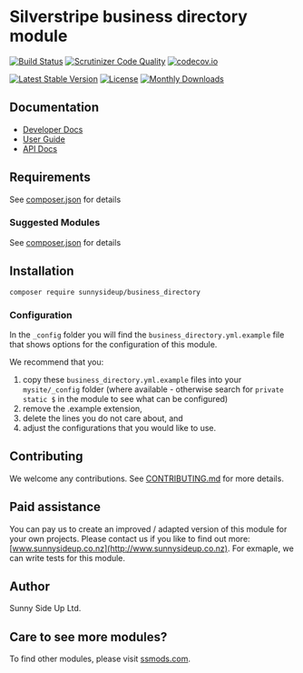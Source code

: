 # Silverstripe business directory module
[![Build Status](https://travis-ci.org/sunnysideup/silverstripe-business_directory.svg?branch=master)](https://travis-ci.org/sunnysideup/silverstripe-business_directory)
[![Scrutinizer Code Quality](https://scrutinizer-ci.com/g/sunnysideup/silverstripe-business_directory/badges/quality-score.png?b=master)](https://scrutinizer-ci.com/g/sunnysideup/silverstripe-business_directory/?branch=master)
[![codecov.io](https://codecov.io/github/sunnysideup/silverstripe-business_directory/coverage.svg?branch=master)](https://codecov.io/github/sunnysideup/silverstripe-business_directory?branch=master)

[![Latest Stable Version](https://poser.pugx.org/sunnysideup/business_directory/version)](https://packagist.org/packages/sunnysideup/business_directory)
[![License](https://poser.pugx.org/sunnysideup/business_directory/license)](https://packagist.org/packages/sunnysideup/business_directory)
[![Monthly Downloads](https://poser.pugx.org/sunnysideup/business_directory/d/monthly)](https://packagist.org/packages/sunnysideup/business_directory)


## Documentation



 * [Developer Docs](docs/en/INDEX.md)
 * [User Guide](docs/en/userguide.md)
 * [API Docs](http://docs.ssmods.com/sunnysideup/business_directory/classes.xhtml)


## Requirements



See [composer.json](composer.json) for details


### Suggested Modules



See [composer.json](composer.json) for details


## Installation


```
composer require sunnysideup/business_directory
```

### Configuration



In the `_config` folder you will find the `business_directory.yml.example`
file that shows options for the configuration of this module.

We recommend that you:

  1. copy these `business_directory.yml.example` files into your
`mysite/_config` folder (where available - otherwise search for `private static $` in the module to see what can be configured)
  2. remove the .example extension,
  3. delete the lines you do not care about, and
  4. adjust the configurations that you would like to use.


## Contributing



We welcome any contributions. See [CONTRIBUTING.md](CONTRIBUTING.md) for more details.

## Paid assistance



You can pay us to create an improved / adapted version of this module for your own projects.  Please contact us if you like to find out more: [www.sunnysideup.co.nz](http://www.sunnysideup.co.nz).  For exmaple, we can write tests for this module.  

## Author



Sunny Side Up Ltd.


## Care to see more modules?

To find other modules, please visit [ssmods.com](http://ssmods.com/).
